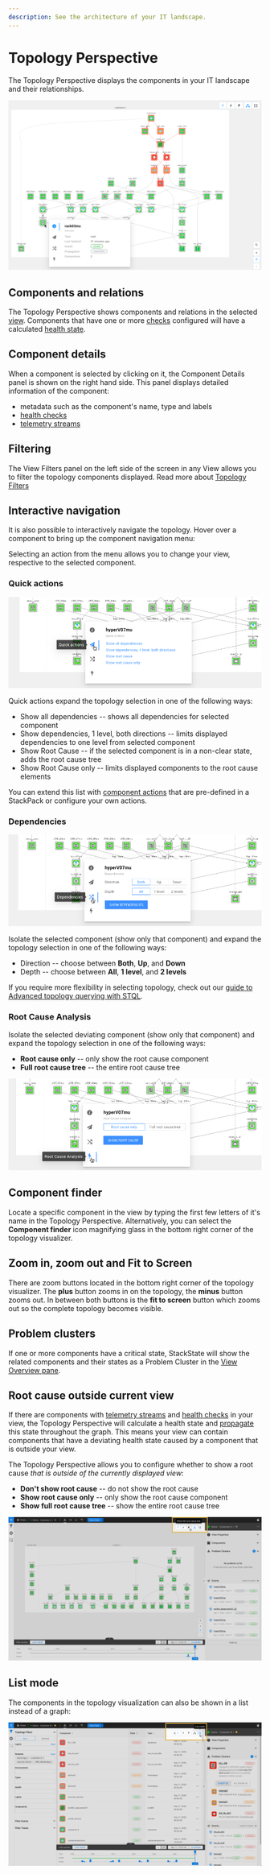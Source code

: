 ```yaml
---
description: See the architecture of your IT landscape.
---
```


# Topology Perspective

The Topology Perspective displays the components in your IT landscape and their relationships.

![](../../.gitbook/assets/v410/topoview1.png)

## Components and relations

The Topology Perspective shows components and relations in the selected [view](../views.md). Components that have one or more [checks](../../configure/checks_and_streams.md#checks) configured will have a calculated [health state](../../configure/propagation.md).

## Component details

When a component is selected by clicking on it, the Component Details panel is shown on the right hand side. This panel displays detailed information of the component:

* metadata such as the component's name, type and labels
* [health checks](../../configure/checks_and_streams.md#checks)
* [telemetry streams](../../configure/checks_and_streams.md#data-streams)

## Filtering

The View Filters panel on the left side of the screen in any View allows you to filter the topology components displayed. Read more about [Topology Filters](filters.md#topology-filters)

## Interactive navigation

It is also possible to interactively navigate the topology. Hover over a component to bring up the component navigation menu:

Selecting an action from the menu allows you to change your view, respective to the selected component.

### Quick actions

![Quick Actions](../../.gitbook/assets/v410/quick_actions.png)

Quick actions expand the topology selection in one of the following ways:

* Show all dependencies -- shows all dependencies for selected component
* Show dependencies, 1 level, both directions -- limits displayed dependencies to one level from selected component
* Show Root Cause -- if the selected component is in a non-clear state, adds the root cause tree
* Show Root Cause only -- limits displayed components to the root cause elements

You can extend this list with [component actions](../../configure/component_actions.md) that are pre-defined in a StackPack or configure your own actions.

### Dependencies

![Dependencies](../../.gitbook/assets/v410/dependencies.png)

Isolate the selected component \(show only that component\) and expand the topology selection in one of the following ways:

* Direction -- choose between **Both**, **Up**, and **Down**
* Depth -- choose between **All**, **1 level**, and **2 levels**

If you require more flexibility in selecting topology, check out our [guide to Advanced topology querying with STQL](../../configure/topology_selection_advanced.md).

### Root Cause Analysis

Isolate the selected deviating component \(show only that component\) and expand the topology selection in one of the following ways:

* **Root cause only** -- only show the root cause component
* **Full root cause tree** -- the entire root cause tree

![Root cause](../../.gitbook/assets/v410/root_cause_analysis.png)


## Component finder

Locate a specific component in the view by typing the first few letters of it's name in the Topology Perspective. Alternatively, you can select the **Component finder** icon magnifying glass in the bottom right corner of the topology visualizer.

## Zoom in, zoom out and Fit to Screen

There are zoom buttons located in the bottom right corner of the topology visualizer. The **plus** button zooms in on the topology, the **minus** button zooms out. In between both buttons is the **fit to screen** button which zooms out so the complete topology becomes visible.

## Problem clusters

If one or more components have a critical state, StackState will show the related components and their states as a Problem Cluster in the [View Overview pane](../views.md#view-overview).

## Root cause outside current view

If there are components with [telemetry streams](../../configure/checks_and_streams.md#data-streams) and [health checks](../../configure/checks_and_streams.md#checks) in your view, the Topology Perspective will calculate a health state and [propagate](../../configure/propagation.md) this state throughout the graph. This means your view can contain components that have a deviating health state caused by a component that is outside your view.

The Topology Perspective allows you to configure whether to show a root cause _that is outside of the currently displayed view_:

* **Don't show root cause** -- do not show the root cause
* **Show root cause only** -- only show the root cause component
* **Show full root cause tree** -- show the entire root cause tree

![Root cause](../../.gitbook/assets/v410/show_root_cause_outside.png)

## List mode

The components in the topology visualization can also be shown in a list instead of a graph:

![Filtering\(list format\)](../../.gitbook/assets/v410/basic_filtering_list.png)
